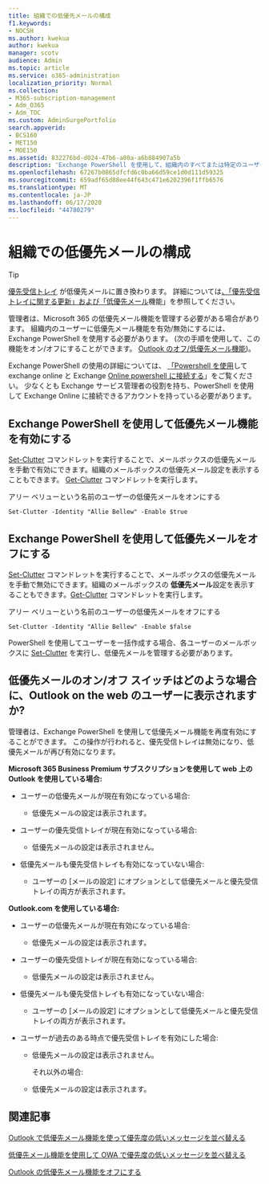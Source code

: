 ```yaml
---
title: 組織での低優先メールの構成
f1.keywords:
- NOCSH
ms.author: kwekua
author: kwekua
manager: scotv
audience: Admin
ms.topic: article
ms.service: o365-administration
localization_priority: Normal
ms.collection:
- M365-subscription-management
- Adm_O365
- Adm_TOC
ms.custom: AdminSurgePortfolio
search.appverid:
- BCS160
- MET150
- MOE150
ms.assetid: 832276bd-d024-47b6-a80a-a6b884907a5b
description: 'Exchange PowerShell を使用して、組織内のすべてまたは特定のユーザーの低優先メール機能を有効または無効にする方法について説明します。 '
ms.openlocfilehash: 67267b0865dfcfd6c0ba66d59ce1d0d111d59325
ms.sourcegitcommit: 659adf65d88ee44f643c471e6202396f1ffb6576
ms.translationtype: MT
ms.contentlocale: ja-JP
ms.lasthandoff: 06/17/2020
ms.locfileid: "44780279"
---
```

# <a name="configure-clutter-for-your-organization"></a>組織での低優先メールの構成

> [!TIP]
> [優先受信トレイ](../setup/configure-focused-inbox.md) が低優先メールに置き換わります。 詳細については[、「優先受信トレイに関する更新」および「低優先メール](https://techcommunity.microsoft.com/t5/Outlook-Blog/Update-on-Focused-Inbox-and-our-plans-for-Clutter/ba-p/136448)機能」を参照してください。
  
管理者は、Microsoft 365 の低優先メール機能を管理する必要がある場合があります。 組織内のユーザーに低優先メール機能を有効/無効にするには、Exchange PowerShell を使用する必要があります。 (次の手順を使用して、この機能をオン/オフにすることができます。 [Outlook のオフ/低優先メール機能](https://support.microsoft.com/office/a9c72a77-1bc4-40e6-ba6d-103c1d1aba4c))。
  
Exchange PowerShell の使用の詳細については、 [「Powershell を使用](https://go.microsoft.com/fwlink/?LinkID=402831)して exchange online と Exchange [Online powershell に接続する](https://go.microsoft.com/fwlink/?LinkID=722415)」をご覧ください。 少なくとも Exchange サービス管理者の役割を持ち、PowerShell を使用して Exchange Online に接続できるアカウントを持っている必要があります。 
  
## <a name="turn-clutter-on-using-exchange-powershell"></a>Exchange PowerShell を使用して低優先メール機能を有効にする

[Set-Clutter](https://go.microsoft.com/fwlink/?LinkID=834446) コマンドレットを実行することで、メールボックスの低優先メールを手動で有効にできます。組織のメールボックスの低優先メール設定を表示することもできます。 [Get-Clutter](https://go.microsoft.com/fwlink/?LinkID=834759) コマンドレットを実行します。 
  
アリー ベリューという名前のユーザーの低優先メールをオンにする
    
`Set-Clutter -Identity "Allie Bellew" -Enable $true`


## <a name="turn-clutter-off-using-exchange-powershell"></a>Exchange PowerShell を使用して低優先メールをオフにする

[Set-Clutter](https://go.microsoft.com/fwlink/?LinkID=834446) コマンドレットを実行することで、メールボックスの低優先メールを手動で無効にできます。組織のメールボックスの **低優先メール**設定を表示することもできます。[Get-Clutter](https://go.microsoft.com/fwlink/?LinkID=834759) コマンドレットを実行します。 
  
アリー ベリューという名前のユーザーの低優先メールをオフにする
    
`Set-Clutter -Identity "Allie Bellew" -Enable $false`

PowerShell を使用してユーザーを一括作成する場合、各ユーザーのメールボックスに [Set-Clutter](https://go.microsoft.com/fwlink/?LinkID=834446) を実行し、低優先メールを管理する必要があります。 
  
## <a name="when-does-the-clutter-onoff-switch-appear-to-users-in-outlook-on-the-web"></a>低優先メールのオン/オフ スイッチはどのような場合に、Outlook on the web のユーザーに表示されますか?
<a name="bkmk_onoff"> </a>

管理者は、Exchange PowerShell を使用して低優先メール機能を再度有効にすることができます。 この操作が行われると、優先受信トレイは無効になり、低優先メールが再び有効になります。 
  
 **Microsoft 365 Business Premium サブスクリプションを使用して web 上の Outlook を使用している場合:**
  
- ユーザーの低優先メールが現在有効になっている場合: 
    
  - 低優先メールの設定は表示されます。
    
- ユーザーの優先受信トレイが現在有効になっている場合: 
    
  - 低優先メールの設定は表示されません。
    
- 低優先メールも優先受信トレイも有効になっていない場合: 
    
  - ユーザーの [メールの設定] にオプションとして低優先メールと優先受信トレイの両方が表示されます。
    
 **Outlook.com を使用している場合:**
  
- ユーザーの低優先メールが現在有効になっている場合: 
    
  - 低優先メールの設定は表示されます。
    
- ユーザーの優先受信トレイが現在有効になっている場合: 
    
  - 低優先メールの設定は表示されません。
    
- 低優先メールも優先受信トレイも有効になっていない場合: 
    
  - ユーザーの [メールの設定] にオプションとして低優先メールと優先受信トレイの両方が表示されます。
    
- ユーザーが過去のある時点で優先受信トレイを有効にした場合:
    
  - 低優先メールの設定は表示されません。
    
    それ以外の場合: 
    
  - 低優先メールの設定は表示されます。
    
## <a name="related-articles"></a>関連記事
<a name="bkmk_onoff"> </a>

[Outlook で低優先メール機能を使って優先度の低いメッセージを並べ替える](https://support.microsoft.com/office/7b50c5db-7704-4e55-8a1b-dfc7bf1eafa0)
    
[低優先メール機能を使用して OWA で優先度の低いメッセージを並べ替える](https://support.microsoft.com/office/fe4d64ca-bf73-48f1-91b4-9a659e008bce)
    
[Outlook の低優先メール機能をオフにする](https://support.microsoft.com/office/a9c72a77-1bc4-40e6-ba6d-103c1d1aba4c)
    

